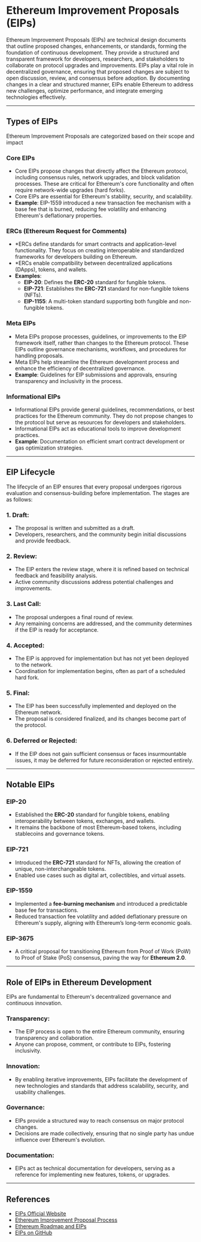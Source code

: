 # Ethereum Improvement Proposals (EIPs)

Ethereum Improvement Proposals (EIPs) are technical design documents that outline proposed changes, enhancements, or standards, forming the foundation of continuous development. They provide a structured and transparent framework for developers, researchers, and stakeholders to collaborate on protocol upgrades and improvements. EIPs play a vital role in decentralized governance, ensuring that proposed changes are subject to open discussion, review, and consensus before adoption. By documenting changes in a clear and structured manner, EIPs enable Ethereum to address new challenges, optimize performance, and integrate emerging technologies effectively.

---

## **Types of EIPs**

Ethereum Improvement Proposals are categorized based on their scope and impact

### **Core EIPs**
- Core EIPs propose changes that directly affect the Ethereum protocol, including consensus rules, network upgrades, and block validation processes. These are critical for Ethereum's core functionality and often require network-wide upgrades (hard forks).  
- Core EIPs are essential for Ethereum's stability, security, and scalability.  
- **Example**: EIP-1559 introduced a new transaction fee mechanism with a base fee that is burned, reducing fee volatility and enhancing Ethereum's deflationary properties.  

### **ERCs (Ethereum Request for Comments)**
- *ERCs define standards for smart contracts and application-level functionality. They focus on creating interoperable and standardized frameworks for developers building on Ethereum.  
- *ERCs enable compatibility between decentralized applications (DApps), tokens, and wallets.  
- **Examples**:  
   - **EIP-20**: Defines the **ERC-20** standard for fungible tokens.  
   - **EIP-721**: Establishes the **ERC-721** standard for non-fungible tokens (NFTs).  
   - **EIP-1155**: A multi-token standard supporting both fungible and non-fungible tokens.

### **Meta EIPs**
- Meta EIPs propose processes, guidelines, or improvements to the EIP framework itself, rather than changes to the Ethereum protocol. These EIPs outline governance mechanisms, workflows, and procedures for handling proposals.  
- Meta EIPs help streamline the Ethereum development process and enhance the efficiency of decentralized governance.  
- **Example**: Guidelines for EIP submissions and approvals, ensuring transparency and inclusivity in the process.

### **Informational EIPs**
- Informational EIPs provide general guidelines, recommendations, or best practices for the Ethereum community. They do not propose changes to the protocol but serve as resources for developers and stakeholders.  
- Informational EIPs act as educational tools to improve development practices.  
- **Example**: Documentation on efficient smart contract development or gas optimization strategies.

---

## **EIP Lifecycle**

The lifecycle of an EIP ensures that every proposal undergoes rigorous evaluation and consensus-building before implementation. The stages are as follows:

### 1. **Draft**:  
   - The proposal is written and submitted as a draft.  
   - Developers, researchers, and the community begin initial discussions and provide feedback.

### 2. **Review**:  
   - The EIP enters the review stage, where it is refined based on technical feedback and feasibility analysis.  
   - Active community discussions address potential challenges and improvements.

### 3. **Last Call**:  
   - The proposal undergoes a final round of review.  
   - Any remaining concerns are addressed, and the community determines if the EIP is ready for acceptance.

### 4. **Accepted**:  
   - The EIP is approved for implementation but has not yet been deployed to the network.  
   - Coordination for implementation begins, often as part of a scheduled hard fork.

### 5. **Final**:  
   - The EIP has been successfully implemented and deployed on the Ethereum network.  
   - The proposal is considered finalized, and its changes become part of the protocol.

### 6. **Deferred or Rejected**:  
   - If the EIP does not gain sufficient consensus or faces insurmountable issues, it may be deferred for future reconsideration or rejected entirely.

---

## **Notable EIPs**

### **EIP-20**
   - Established the **ERC-20** standard for fungible tokens, enabling interoperability between tokens, exchanges, and wallets.  
   - It remains the backbone of most Ethereum-based tokens, including stablecoins and governance tokens.

### **EIP-721** 
   - Introduced the **ERC-721** standard for NFTs, allowing the creation of unique, non-interchangeable tokens.  
   - Enabled use cases such as digital art, collectibles, and virtual assets.

### **EIP-1559**
   - Implemented a **fee-burning mechanism** and introduced a predictable base fee for transactions.  
   - Reduced transaction fee volatility and added deflationary pressure on Ethereum's supply, aligning with Ethereum’s long-term economic goals.

### **EIP-3675**
   - A critical proposal for transitioning Ethereum from Proof of Work (PoW) to Proof of Stake (PoS) consensus, paving the way for **Ethereum 2.0**.  

---

## **Role of EIPs in Ethereum Development**

EIPs are fundamental to Ethereum's decentralized governance and continuous innovation.

### **Transparency**:  
   - The EIP process is open to the entire Ethereum community, ensuring transparency and collaboration.  
   - Anyone can propose, comment, or contribute to EIPs, fostering inclusivity.

### **Innovation**:  
   - By enabling iterative improvements, EIPs facilitate the development of new technologies and standards that address scalability, security, and usability challenges.  

### **Governance**:  
   - EIPs provide a structured way to reach consensus on major protocol changes.  
   - Decisions are made collectively, ensuring that no single party has undue influence over Ethereum's evolution.

### **Documentation**:  
   - EIPs act as technical documentation for developers, serving as a reference for implementing new features, tokens, or upgrades.

---

## References

- [EIPs Official Website](https://eips.ethereum.org/)  
- [Ethereum Improvement Proposal Process](https://ethereum.org/en/eips/)  
- [Ethereum Roadmap and EIPs](https://ethereum.org/en/roadmap/)  
- [EIPs on GitHub](https://github.com/ethereum/EIPs)  
